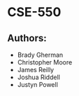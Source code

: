 # CSE-550

## Authors:
* Brady Gherman
* Christopher Moore
* James Reilly
* Joshua Riddell
* Justyn Powell
